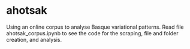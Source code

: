 # ahotsak
Using an online corpus to analyse Basque variational patterns.
Read file ahotsak_corpus.ipynb to see the code for the scraping, file and folder creation, and analysis.
